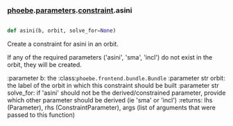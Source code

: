### [phoebe](phoebe.md).[parameters](phoebe.parameters.md).[constraint](phoebe.parameters.constraint.md).asini

```py

def asini(b, orbit, solve_for=None)

```



Create a constraint for asini in an orbit.

If any of the required parameters ('asini', 'sma', 'incl') do not
exist in the orbit, they will be created.

:parameter b: the :class:`phoebe.frontend.bundle.Bundle`
:parameter str orbit: the label of the orbit in which this
    constraint should be built
:parameter str solve_for:  if 'asini' should not be the derived/constrained
    parameter, provide which other parameter should be derived
    (ie 'sma' or 'incl')
:returns: lhs (Parameter), rhs (ConstraintParameter), args (list of arguments
    that were passed to this function)

